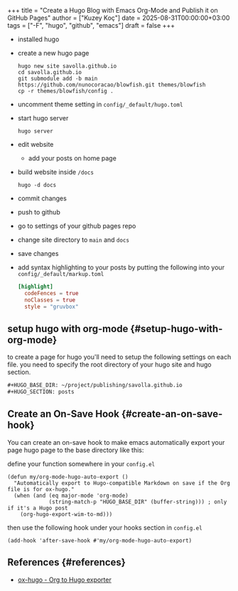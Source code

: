 +++
title = "Create a Hugo Blog with Emacs Org-Mode and Publish it on GitHub Pages"
author = ["Kuzey Koç"]
date = 2025-08-31T00:00:00+03:00
tags = ["-F", "hugo", "github", "emacs"]
draft = false
+++

-   installed hugo
-   create a new hugo page
    ```shell
    hugo new site savolla.github.io
    cd savolla.github.io
    git submodule add -b main https://github.com/nunocoracao/blowfish.git themes/blowfish
    cp -r themes/blowfish/config .
    ```
-   uncomment theme setting in `config/_default/hugo.toml`
-   start hugo server
    ```shell
    hugo server
    ```
-   edit website
    -   add your posts on home page

-   build website inside `/docs`
    ```shell
    hugo -d docs
    ```
-   commit changes
-   push to github
-   go to settings of your github pages repo
-   change site directory to `main` and `docs`
-   save changes
-   add syntax highlighting to your posts by putting the following into your `config/_default/markup.toml`
    ```toml { hl_lines=["1","2"] }
    [highlight]
      codeFences = true
      noClasses = true
      style = "gruvbox"
    ```


## setup hugo with org-mode {#setup-hugo-with-org-mode}

to create a page for hugo you'll need to setup the following settings on each file. you need to specify the root directory of your hugo site and hugo section.

```org
#+HUGO_BASE_DIR: ~/project/publishing/savolla.github.io
#+HUGO_SECTION: posts
```


## Create an On-Save Hook {#create-an-on-save-hook}

You can create an on-save hook to make emacs automatically export your page hugo page to the base directory like this:

define your function somewhere in your `config.el`

```elisp
(defun my/org-mode-hugo-auto-export ()
  "Automatically export to Hugo-compatible Markdown on save if the Org file is for ox-hugo."
  (when (and (eq major-mode 'org-mode)
             (string-match-p "HUGO_BASE_DIR" (buffer-string))) ; only if it's a Hugo post
    (org-hugo-export-wim-to-md)))
```

then use the following hook under your hooks section in `config.el`

```elisp
(add-hook 'after-save-hook #'my/org-mode-hugo-auto-export)
```


## References {#references}

-   [ox-hugo - Org to Hugo exporter](https://ox-hugo.scripter.co/)
